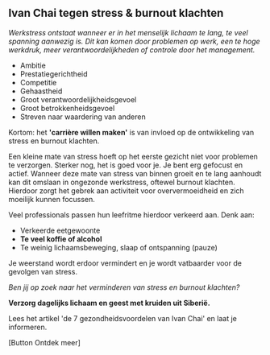 ## Ivan Chai tegen stress & burnout klachten

_Werkstress ontstaat wanneer er in het menselijk lichaam te lang, te veel spanning aanwezig is. Dit kan komen door problemen op werk, een te hoge werkdruk, meer verantwoordelijkheden of controle door het management._

* Ambitie
* Prestatiegerichtheid
* Competitie
* Gehaastheid
* Groot verantwoordelijkheidsgevoel 
* Groot betrokkenheidsgevoel 
* Streven naar waardering van anderen 

Kortom: het **'carrière willen maken'** is van invloed op de ontwikkeling van stress en burnout klachten.

Een kleine mate van stress hoeft op het eerste gezicht niet voor problemen te verzorgen. Sterker nog, het is goed voor je. Je bent erg gefocust en actief. Wanneer deze mate van stress van binnen groeit en te lang aanhoudt kan dit omslaan in ongezonde werkstress, oftewel burnout klachten. Hierdoor zorgt het gebrek aan activiteit voor oververmoeidheid en zich moeilijk kunnen focussen.

Veel professionals passen hun leefritme hierdoor verkeerd aan. Denk aan: 
* Verkeerde eetgewoonte
* **Te veel koffie of alcohol** 
* Te weinig lichaamsbeweging, slaap of ontspanning (pauze)

Je weerstand wordt erdoor vermindert en je wordt vatbaarder voor de gevolgen van stress.

_Ben jij op zoek naar het verminderen van stress en burnout klachten?_ <br>

**Verzorg dagelijks lichaam en geest met kruiden uit Siberië.**

Lees het artikel 'de 7 gezondheidsvoordelen van Ivan Chai' en laat je informeren.

[Button Ontdek meer]
